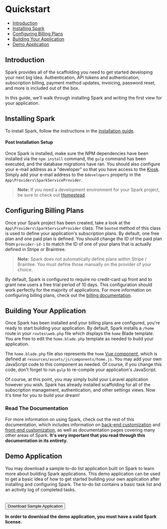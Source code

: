 # Quickstart

- [Introduction](#introduction)
- [Installing Spark](#installing-spark)
- [Configuring Billing Plans](#configuring-billing-plans)
- [Building Your Application](#building-your-application)
- [Demo Application](#demo-application)


<a name="introduction"></a>
## Introduction

Spark provides all of the scaffolding you need to get started developing your next big idea. Authentication, API tokens and authentication, subscription billing, payment method updates, invoicing, password reset, and more is included out of the box.

In this guide, we'll walk through installing Spark and writing the first view for your application.

<a name="installing-spark"></a>
## Installing Spark

To install Spark, follow the instructions in the [installation guide](/docs/2.0/installation).

#### Post Installation Setup

Once Spark is installed, make sure the NPM dependencies have been installed via the `npm install` command, the `gulp` command has been executed, and the database migrations have ran. You should also configure your e-mail address as a "developer" so that you have access to the [Kiosk](/docs/2.0/kiosk). Simply add your e-mail address to the `$developers` property in the `App\Providers\SparkServiceProvider`.

> **Note:** If you need a development environment for your Spark project, be sure to check out [Homestead](https://laravel.com/docs/homestead).

<a name="configuring-billing-plans"></a>
## Configuring Billing Plans

Once your Spark project has been created, take a look at the `App\Providers\SparkServiceProvider` class. The `booted` method of this class is used to define your application's subscription plans. By default, one free plan and one paid plan is defined. You should change the ID of the paid plan from `provider-id-1` to match the ID of one of your plans that is actually defined in Stripe or Braintree.

> **Note:** Spark does not automatically define plans within Stripe / Braintee. You must define those manually on the provider of your choice.

By default, Spark is configured to require no credit-card up front and to grant new users a free trial period of 10 days. This configuration should work perfectly for the majority of applications. For more information on configuring billing plans, check out the [billing documentation](/docs/2.0/billing).

<a name="building-your-application"></a>
## Building Your Application

Once Spark has been installed and your billing plans are configured, you're ready to start building your application. By default, Spark installs a `/home` route in your `routes\web.php` file which displays the `home` Blade template. You are free to edit the `home.blade.php` template as needed to build your application.

The `home.blade.php` file also represents the `home` [Vue component](https://vuejs.org), which is defined at `resources/assets/js/components/home.js`. You may add your own JavaScript code to this component as needed. Of course, if you change this code, don't forget to run `gulp` to re-compile your application's JavaScript.

Of course, at this point, you may simply build your Laravel application however you wish. Spark has already installed scaffolding for all of the subscription management, authentication, and other settings views. Now  it's time for you to build your dream!

### Read The Documentation

For more information on using Spark, check out the rest of this documentation, which includes information on [back-end customization](/docs/2.0/customization) and [front-end customization](/docs/2.0/client-customization), as well as documentation pages covering many other areas of Spark. **It's very important that you read through this documentation in its entirety.**

<a name="demo-application"></a>
## Demo Application

You may download a sample to-do list application built on Spark to learn more about building Spark applications. This demo application can be used to get a basic idea of how to get started building your own application after installing and configuring Spark. The to-do list contains a basic task list and an activity log of completed tasks.

<div markdown="0">
<a href="/sample/download">
<button class="btn btn-info" style="margin-top: 20px;">
    <i class="fa fa-btn fa-cloud-download"></i>Download Sample Application
</button>
</a>
</div>

**In order to download the demo application, you must have a valid Spark license.**
